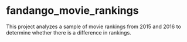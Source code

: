 # fandango_movie_rankings

This project analyzes a sample of movie rankings from 2015 and 2016 to determine whether there is a difference in rankings.
